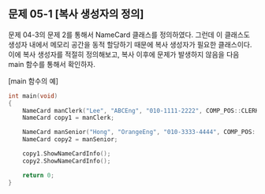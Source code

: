문제 05-1 [복사 생성자의 정의]
---
문제 04-3의 문제 2를 통해서 NameCard 클래스를 정의하였다. 그런데 이 클래스도 생성자 내에서 메모리 공간을 동적 할당하기 때문에 복사 생성자가 필요한 클래스이다. 이에 복사 생성자를 적절히 정의해보고, 복사 이후에 문제가 발생하지 않음을 다음 main 함수를 통해서 확인하자.

[main 함수의 예]
``` C++
int main(void)
{
    NameCard manClerk("Lee", "ABCEng", "010-1111-2222", COMP_POS::CLERK);
    NameCard copy1 = manClerk;

    NameCard manSenior("Hong", "OrangeEng", "010-3333-4444", COMP_POS::SENIOR);
    NameCard copy2 = manSenior;

    copy1.ShowNameCardInfo();
    copy2.ShowNameCardInfo();

    return 0;
}
```